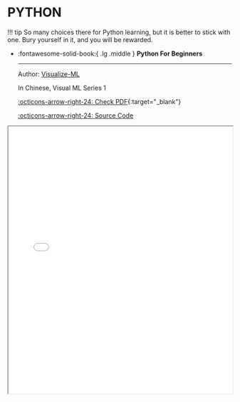 # PYTHON

!!! tip
    So many choices there for Python learning, but it is better to stick with one. Bury yourself in it, and you will be rewarded.

<div class="grid cards" markdown>

-   :fontawesome-solid-book:{ .lg .middle } __Python For Beginners__

    ---
    Author: [Visualize-ML](https://github.com/Visualize-ML)

    In Chinese, Visual ML Series 1

    [:octicons-arrow-right-24: Check PDF](/CODING/PYTHON/Book1_Python-For-Beginners_编程不难.pdf){:target="_blank"}

    [:octicons-arrow-right-24: <a href="https://github.com/Visualize-ML/Book1_Python-For-Beginners" target="_blank"> Source Code </a>](#)

</div>

<iframe src="/CODING/PYTHON/Book1_Python-For-Beginners_编程不难.pdf" width="100%" height="600px"></iframe>


